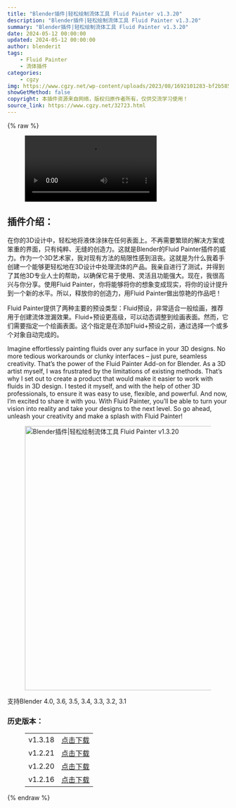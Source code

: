 ```yaml
---
title: "Blender插件|轻松绘制流体工具 Fluid Painter v1.3.20"
description: "Blender插件|轻松绘制流体工具 Fluid Painter v1.3.20"
summary: "Blender插件|轻松绘制流体工具 Fluid Painter v1.3.20"
date: 2024-05-12 00:00:00
updated: 2024-05-12 00:00:00
author: blenderit
tags: 
    - Fluid Painter
    - 流体插件
categories:
    - cgzy
img: https://www.cgzy.net/wp-content/uploads/2023/08/1692101283-bf2b585aaeb7a04.webp
showGetMethod: false
copyright: 本插件资源来自网络，版权归原作者所有，仅供交流学习使用！
source_link: https://www.cgzy.net/32723.html
---
```


{% raw %}
<figure class="wp-block-video aligncenter"><video controls src="http://cloud.video.taobao.com/play/u/null/p/1/e/6/t/1/423530266751.mp4"></video></figure><div class="wp-block-pandastudio-title"><div class="title_style_01"><h2 id="h2-0">插件介绍：</h2></div></div><p class="is-style-text-indent-2em">在你的3D设计中，轻松地将液体涂抹在任何表面上。不再需要繁琐的解决方案或笨重的界面，只有纯粹、无缝的创造力。这就是Blender的Fluid Painter插件的威力。作为一个3D艺术家，我对现有方法的局限性感到沮丧。这就是为什么我着手创建一个能够更轻松地在3D设计中处理流体的产品。我亲自进行了测试，并得到了其他3D专业人士的帮助，以确保它易于使用、灵活且功能强大。现在，我很高兴与你分享。使用Fluid Painter，你将能够将你的想象变成现实，将你的设计提升到一个新的水平。所以，释放你的创造力，用Fluid Painter做出惊艳的作品吧！</p><p>Fluid Painter提供了两种主要的预设类型：Fluid预设，非常适合一般绘画，推荐用于创建流体泄漏效果。Fluid+预设更高级，可以动态调整到绘画表面。然而，它们需要指定一个绘画表面。这个指定是在添加Fluid+预设之前，通过选择一个或多个对象自动完成的。</p><p>Imagine effortlessly painting fluids over any surface in your 3D designs. No more tedious workarounds or clunky interfaces – just pure, seamless creativity. That’s the power of the Fluid Painter Add-on for Blender. As a 3D artist myself, I was frustrated by the limitations of existing methods. That’s why I set out to create a product that would make it easier to work with fluids in 3D design. I tested it myself, and with the help of other 3D professionals, to ensure it was easy to use, flexible, and powerful. And now, I’m excited to share it with you. With Fluid Painter, you’ll be able to turn your vision into reality and take your designs to the next level. So go ahead, unleash your creativity and make a splash with Fluid Painter!</p><div class="wp-block-image is-style-border-round-and-with-shadow">
<figure class="aligncenter size-full"><img fetchpriority="high" decoding="async" width="1200" height="600" src="https://www.cgzy.net/wp-content/uploads/2023/08/1692101122-e7b7e48767df0ce.webp" class="wp-image-32724" title="Blender插件|轻松绘制流体工具 Fluid Painter v1.3.20" alt="Blender插件|轻松绘制流体工具 Fluid Painter v1.3.20"></figure></div><div class="wp-block-pandastudio-tips"><div class="tip success "><p>支持Blender 4.0, 3.6, 3.5, 3.4, 3.3, 3.2, 3.1</p>
</div></div><div class="wp-block-pandastudio-title"><div class="title_style_01"><h3 id="h3-1">历史版本：</h3></div></div><figure class="wp-block-table has-medium-font-size"><table><tbody><tr><td>v1.3.18</td><td><a href="https://www.cgzy.net/go?_=3d1cc85ab5aHR0cHM6Ly9wYW4uYmFpZHUuY29tL3MvMVhWakhNX2d6VFA0MHdpTjhZdTJJemc%2FcHdkPTE0cXc%3D" target="_blank">点击下载</a></td></tr><tr><td>v1.2.21</td><td><a href="https://www.cgzy.net/go?_=e9cbc91dcfaHR0cHM6Ly9wYW4uYmFpZHUuY29tL3MvMTc0UXdTNDJDanhaYkhxYW1KdU5LT2c%2FcHdkPWwxOTA%3D" target="_blank">点击下载</a></td></tr><tr><td>v1.2.20</td><td><a href="https://www.cgzy.net/go?_=8b44283c7faHR0cHM6Ly9wYW4uYmFpZHUuY29tL3MvMWlQN1RIRktfTHFPWVc0cE5IMVVpdlE%2FcHdkPXpvZG0%3D" target="_blank">点击下载</a></td></tr><tr><td>v1.2.16</td><td><a href="https://www.cgzy.net/go?_=fa7e857e67aHR0cHM6Ly9wYW4uYmFpZHUuY29tL3MvMTlIQW1oV3FkeWRjLWhWZURtVEVLcEE%2FcHdkPWptdXE%3D" target="_blank">点击下载</a></td></tr></tbody></table></figure>
<div style="display: none">cgzy</div>
{% endraw %}